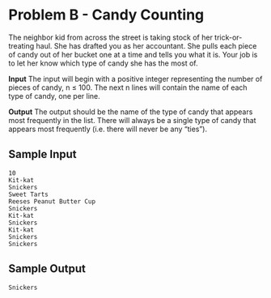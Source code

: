 # Problem B - Candy Counting

The neighbor kid from across the street is taking stock of her trick-or-treating
haul. She has drafted you as her accountant. She pulls each piece of candy out
of her bucket one at a time and tells you what it is. Your job is to let her know
which type of candy she has the most of.

**Input** The input will begin with a positive integer representing the number of
pieces of candy, n ≤ 100. The next n lines will contain the name of each type of
candy, one per line.

**Output** The output should be the name of the type of candy that appears
most frequently in the list. There will always be a single type of candy that
appears most frequently (i.e. there will never be any “ties”).


## Sample Input

```
10
Kit-kat
Snickers
Sweet Tarts
Reeses Peanut Butter Cup
Snickers
Kit-kat
Snickers
Kit-kat
Snickers
Snickers
```

## Sample Output

```
Snickers
```